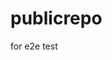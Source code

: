 # publicrepo
for e2e test










































































































































































































































































































































































